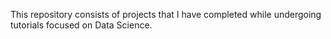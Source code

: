 This repository consists of projects that I have completed while undergoing tutorials focused on Data Science.

